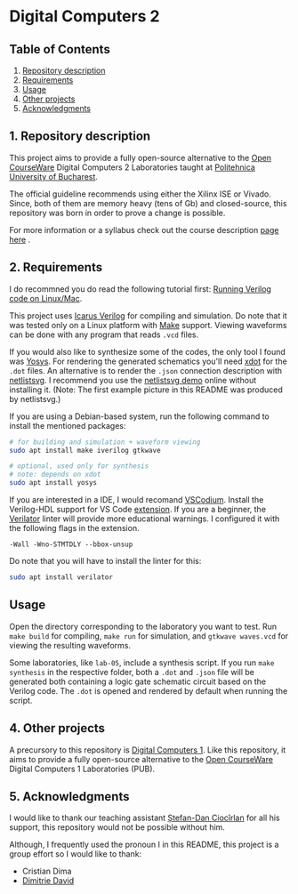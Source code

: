 # Digital Computers 2

## Table of Contents

1. [Repository description](#Repository_description)
2. [Requirements](#Requirements)
3. [Usage](#Usage)
4. [Other projects](#Other_projects)
5. [Acknowledgments](#Acknowledgments)

<a name="Repository_description"></a>
## 1. Repository description

This project aims to provide a fully open-source alternative to the
[Open CourseWare](https://ocw.cs.pub.ro/courses/cn1) Digital Computers 2
Laboratories taught at [Politehnica University of Bucharest](upb.ro).

The official guideline recommends using either the Xilinx ISE or Vivado. Since,
both of them are memory heavy (tens of Gb) and closed-source, this repository
was born in order to prove a change is possible.

For more information or a syllabus check out the course description
[page here](https://cs.pub.ro/index.php/education/courses/60-under/an3underg/125-digital-computers-2)
.

<a name="Requirements"></a>
## 2. Requirements

I do recommned you do read the following tutorial first:
[Running Verilog code on Linux/Mac](https://medium.com/macoclock/running-verilog-code-on-linux-mac-3b06ddcccc55).

This project uses [Icarus Verilog](http://iverilog.icarus.com/) for compiling
and simulation. Do note that it was tested only on a Linux platform with
[Make](https://www.gnu.org/software/make/) support. Viewing waveforms can be
done with any program that reads `.vcd` files.

If you would also like to synthesize some of the codes, the only tool I found
was [Yosys](http://www.clifford.at/yosys/). For rendering the generated
schematics you'll need [xdot](https://github.com/jrfonseca/xdot.py) for the
`.dot` files. An alternative is to render the `.json` connection description
with [netlistsvg](https://github.com/nturley/netlistsvg). I recommend you use
the [netlistsvg demo](https://neilturley.dev/netlistsvg/) online without
installing it. (Note: The first example picture in this README was produced by
netlistsvg.)

If you are using a Debian-based system, run the following command to install
the mentioned packages:

```bash
# for building and simulation + waveform viewing
sudo apt install make iverilog gtkwave

# optional, used only for synthesis
# note: depends on xdot
sudo apt install yosys
```

If you are interested in a IDE, I would recomand
[VSCodium](https://vscodium.com/). Install the Verilog-HDL support for VS Code
[extension](https://github.com/mshr-h/vscode-verilog-hdl-support).
If you are a beginner, the [Verilator](https://www.veripool.org/verilator/) 
linter will provide more educational warnings. I configured it with the
following flags in the extension.

```-Wall -Wno-STMTDLY --bbox-unsup```

Do note that you will have to install the linter for this:

```bash
sudo apt install verilator
```

<a name="Usage"></a>
## Usage

Open the directory corresponding to the laboratory you want to test. Run
`make build` for compiling, `make run` for simulation, and `gtkwave waves.vcd`
for viewing the resulting waveforms.

Some laboratories, like `lab-05`, include a synthesis script. If you run
`make synthesis` in the respective folder, both a `.dot` and `.json` file will
be generated both containing a logic gate schematic circuit based on the
Verilog code. The `.dot` is opened and rendered by default when running the
script.

<a name="Other_projects"></a>
## 4. Other projects

A precursory to this repository is
[Digital Computers 1](https://github.com/mateibarbu19/digital-computers-1).
Like this repository, it aims to provide a fully open-source alternative to the
[Open CourseWare](https://ocw.cs.pub.ro/courses/cn2) Digital Computers 1
Laboratories (PUB).

## 5. Acknowledgments

I would like to thank our teaching assistant
[Ștefan-Dan Ciocîrlan](https://github.com/sdcioc)
for all his support, this repository would not be possible without him.

Although, I frequently used the pronoun I in this README, this project is a
group effort so I would like to thank:

- Cristian Dima
- [Dimitrie David](https://github.com/dimitriedavid/)

